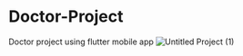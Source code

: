 # Doctor-Project
Doctor project using flutter mobile app
![Untitled Project (1)](https://github.com/Mohamed-Abdirizak/Doctor-Project/assets/63655278/77a379b9-c54b-4c8a-984d-8f7988f1becd)
